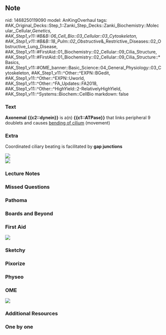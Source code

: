 ## Note
nid: 1468250119090
model: AnKingOverhaul
tags: #AK_Original_Decks::Step_1::Zanki_Step_Decks::Zanki_Biochemistry::Molecular,_Cellular,_Genetics, #AK_Step1_v11::#B&B::06_Cell_Bio::03_Cellular::03_Cytoskeleton, #AK_Step1_v11::#B&B::18_Pulm::02_Obstructive_&_Restrictive_Diseases::02_Obstructive_Lung_Disease, #AK_Step1_v11::#FirstAid::01_Biochemistry::02_Cellular::09_Cilia_Structure, #AK_Step1_v11::#FirstAid::01_Biochemistry::02_Cellular::09_Cilia_Structure::*Basics, #AK_Step1_v11::#OME_banner::Basic_Science::04_General_Physiology::03_Cytoskeleton, #AK_Step1_v11::^Other::^EXPN::BGedit, #AK_Step1_v11::^Other::^EXPN::Uworld, #AK_Step1_v11::^Other::^FA_Updates::FA2018, #AK_Step1_v11::^Other::^HighYield::2-RelativelyHighYield, #AK_Step1_v11::^Systems::Biochem::CellBio
markdown: false

### Text
<div>
  <b>Axonemal</b> <b>{{c2::dynein}}</b> is a(n)
  <b>{{c1::ATPase}}</b> that links peripheral 9 doublets and causes
  <u>bending of cilium</u> (movement)
</div>

### Extra
Coordinated ciliary beating is facilitated by <b><span data-markjs=
"true" class="amboss-mark amboss-mark-single" data-phrase-id=
"aJbQsu" data-phrase-term="gap junctions" id="mark-1">gap
junctions</span></b>
<div><img src="paste-5939939770622.jpg" draggable="false"></div>
<div><img src="paste-421478025658369.jpg" draggable="false"></div>

### Lecture Notes


### Missed Questions


### Pathoma


### Boards and Beyond


### First Aid
<img src="tmpDh5FBp.png">

### Sketchy


### Pixorize


### Physeo


### OME
<div class="ome-widget">
  <a href=
  "https://onlinemeded.org/spa/general-physiology/cytoskeleton/acquire?ref=anki">
  <img src="_OME_AnkiFlashcards_Lesson_2.png"></a>
</div>

### Additional Resources


### One by one


